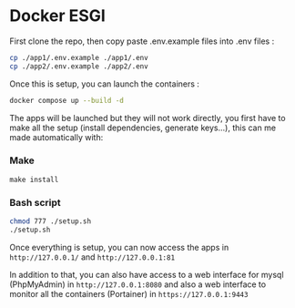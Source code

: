 # Docker ESGI

First clone the repo, then copy paste .env.example files into .env files :
```bash
cp ./app1/.env.example ./app1/.env
cp ./app2/.env.example ./app2/.env
```

Once this is setup, you can launch the containers :
```bash
docker compose up --build -d
```

The apps will be launched but they will not work directly, you first have to make all the setup (install dependencies, generate keys...), this can me made automatically with:

### Make
```
make install
```

### Bash script
```bash
chmod 777 ./setup.sh
./setup.sh
```

Once everything is setup, you can now access the apps in `http://127.0.0.1/` and `http://127.0.0.1:81`

In addition to that, you can also have access to a web interface for mysql (PhpMyAdmin) in `http://127.0.0.1:8080` and also a web interface to monitor all the containers (Portainer) in `https://127.0.0.1:9443`
